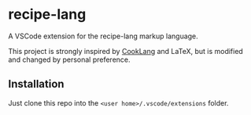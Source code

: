 # recipe-lang 

A VSCode extension for the recipe-lang markup language.

This project is strongly inspired by [CookLang](https://github.com/cooklang) and LaTeX, but is modified and changed by personal preference.

## Installation

Just clone this repo into the `<user home>/.vscode/extensions` folder.